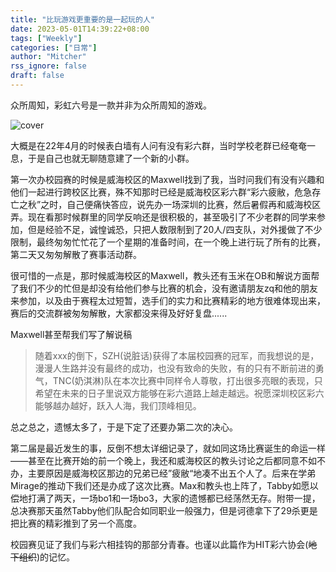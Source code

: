 ```yaml
---
title: "比玩游戏更重要的是一起玩的人"
date: 2023-05-01T14:39:22+08:00
tags: ["Weekly"]
categories: ["日常"]
author: "Mitcher"
rss_ignore: false
draft: false
---
```


众所周知，彩虹六号是一款并非为众所周知的游戏。

<!--more-->

![cover](https://mitcher-1316637614.cos.ap-nanjing.myqcloud.com/blog/caspar-camille-rubin-HUBNTCzE-R8-unsplash.jpg)

大概是在22年4月的时候表白墙有人问有没有彩六群，当时学校老群已经奄奄一息，于是自己也就无聊随意建了一个新的小群。

第一次办校园赛的时候是威海校区的Maxwell找到了我，当时问我们有没有兴趣和他们一起进行跨校区比赛，殊不知那时已经是威海校区彩六群“彩六疲敝，危急存亡之秋”之时，自己便痛快答应，说先办一场深圳的比赛，然后暑假再和威海校区弄。现在看那时候群里的同学反响还是很积极的，甚至吸引了不少老群的同学来参加，但是经验不足，诚惶诚恐，只把人数限制到了20人/四支队，对外援做了不少限制，最终匆匆忙忙花了一个星期的准备时间，在一个晚上进行玩了所有的比赛，第二天又匆匆解散了赛事活动群。

很可惜的一点是，那时候威海校区的Maxwell，教头还有玉米在OB和解说方面帮了我们不少的忙但是却没有给他们参与比赛的机会，没有邀请朋友zq和他的朋友来参加，以及由于赛程太过短暂，选手们的实力和比赛精彩的地方很难体现出来，赛后的交流群被匆匆解散，大家都没来得及好好复盘......

Maxwell甚至帮我们写了解说稿

> 随着xxx的倒下，SZH(说脏话)获得了本届校园赛的冠军，而我想说的是，漫漫人生路并没有最终的成功，也没有致命的失败，有的只有不断前进的勇气，TNC(奶淇淋)队在本次比赛中同样令人尊敬，打出很多亮眼的表现，只希望在未来的日子里说双方能够在彩六道路上越走越远。祝愿深圳校区彩六能够越办越好，跃入人海，我们顶峰相见。

总之总之，遗憾太多了，于是下定了还要办第二次的决心。

第二届是最近发生的事，反倒不想太详细记录了，就如同这场比赛诞生的命运一样——甚至在比赛开始的前一个晚上，我还和威海校区的教头讨论之后都同意不如不办，主要原因是威海校区那边的兄弟已经”疲敝“地凑不出五个人了。后来在学弟Mirage的推动下我们还是办成了这次比赛。Max和教头也上阵了，Tabby如愿以偿地打满了两天，一场bo1和一场bo3，大家的遗憾都已经荡然无存。附带一提，总决赛那天虽然Tabby他们队配合如同职业一般强力，但是诃德拿下了29杀更是把比赛的精彩推到了另一个高度。

校园赛见证了我们与彩六相挂钩的那部分青春。也谨以此篇作为HIT彩六协会(~~地下组织~~)的记忆。
